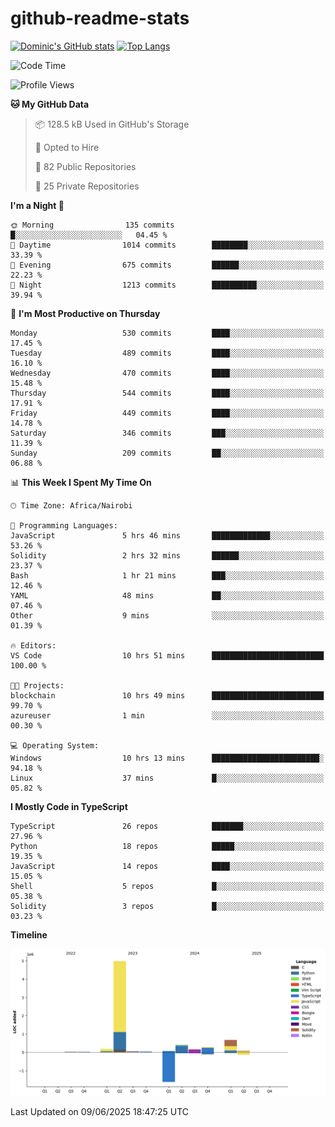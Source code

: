 # github-readme-stats
[![Dominic's GitHub stats](https://github-readme-stats.vercel.app/api?username=Domengo&show_icons=true)](https://github.com/anuraghazra/github-readme-stats)
[![Top Langs](https://github-readme-stats.vercel.app/api/top-langs/?username=Domengo&show_icons=true)](https://github.com/Domengo/github-readme-stats)

<!--START_SECTION:waka-->
![Code Time](http://img.shields.io/badge/Code%20Time-1%2C116%20hrs%2034%20mins-blue)

![Profile Views](http://img.shields.io/badge/Profile%20Views-0-blue)

**🐱 My GitHub Data** 

> 📦 128.5 kB Used in GitHub's Storage 
 > 
> 💼 Opted to Hire
 > 
> 📜 82 Public Repositories 
 > 
> 🔑 25 Private Repositories 
 > 
**I'm a Night 🦉** 

```text
🌞 Morning                135 commits         █░░░░░░░░░░░░░░░░░░░░░░░░   04.45 % 
🌆 Daytime                1014 commits        ████████░░░░░░░░░░░░░░░░░   33.39 % 
🌃 Evening                675 commits         ██████░░░░░░░░░░░░░░░░░░░   22.23 % 
🌙 Night                  1213 commits        ██████████░░░░░░░░░░░░░░░   39.94 % 
```
📅 **I'm Most Productive on Thursday** 

```text
Monday                   530 commits         ████░░░░░░░░░░░░░░░░░░░░░   17.45 % 
Tuesday                  489 commits         ████░░░░░░░░░░░░░░░░░░░░░   16.10 % 
Wednesday                470 commits         ████░░░░░░░░░░░░░░░░░░░░░   15.48 % 
Thursday                 544 commits         ████░░░░░░░░░░░░░░░░░░░░░   17.91 % 
Friday                   449 commits         ████░░░░░░░░░░░░░░░░░░░░░   14.78 % 
Saturday                 346 commits         ███░░░░░░░░░░░░░░░░░░░░░░   11.39 % 
Sunday                   209 commits         ██░░░░░░░░░░░░░░░░░░░░░░░   06.88 % 
```


📊 **This Week I Spent My Time On** 

```text
🕑︎ Time Zone: Africa/Nairobi

💬 Programming Languages: 
JavaScript               5 hrs 46 mins       █████████████░░░░░░░░░░░░   53.26 % 
Solidity                 2 hrs 32 mins       ██████░░░░░░░░░░░░░░░░░░░   23.37 % 
Bash                     1 hr 21 mins        ███░░░░░░░░░░░░░░░░░░░░░░   12.46 % 
YAML                     48 mins             ██░░░░░░░░░░░░░░░░░░░░░░░   07.46 % 
Other                    9 mins              ░░░░░░░░░░░░░░░░░░░░░░░░░   01.39 % 

🔥 Editors: 
VS Code                  10 hrs 51 mins      █████████████████████████   100.00 % 

🐱‍💻 Projects: 
blockchain               10 hrs 49 mins      █████████████████████████   99.70 % 
azureuser                1 min               ░░░░░░░░░░░░░░░░░░░░░░░░░   00.30 % 

💻 Operating System: 
Windows                  10 hrs 13 mins      ████████████████████████░   94.18 % 
Linux                    37 mins             █░░░░░░░░░░░░░░░░░░░░░░░░   05.82 % 
```

**I Mostly Code in TypeScript** 

```text
TypeScript               26 repos            ███████░░░░░░░░░░░░░░░░░░   27.96 % 
Python                   18 repos            █████░░░░░░░░░░░░░░░░░░░░   19.35 % 
JavaScript               14 repos            ████░░░░░░░░░░░░░░░░░░░░░   15.05 % 
Shell                    5 repos             █░░░░░░░░░░░░░░░░░░░░░░░░   05.38 % 
Solidity                 3 repos             █░░░░░░░░░░░░░░░░░░░░░░░░   03.23 % 
```



**Timeline**

![Lines of Code chart](https://raw.githubusercontent.com/Domengo/Domengo/main/assets/bar_graph.png)


 Last Updated on 09/06/2025 18:47:25 UTC
<!--END_SECTION:waka-->


